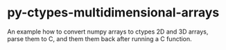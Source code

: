 # py-ctypes-multidimensional-arrays
An example how to convert numpy arrays to ctypes 2D and 3D arrays, parse them to C, and them them back after running a C function.
